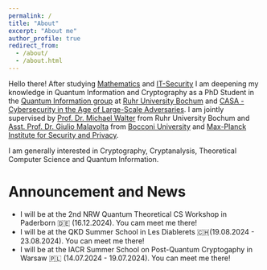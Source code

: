 ```yaml
---
permalink: /
title: "About"
excerpt: "About me"
author_profile: true
redirect_from: 
  - /about/
  - /about.html
---
```


Hello there! 
After studying [Mathematics](https://math.ruhr-uni-bochum.de/en/) and [IT-Security](https://informatik.rub.de/en/) I am deepening my knowledge in Quantum Information and Cryptography as a PhD Student in the [Quantum Information group](https://qi.rub.de) at [Ruhr University Bochum](https://www.ruhr-uni-bochum.de/en) and [CASA - Cybersecurity in the Age of Large-Scale Adversaries](https://casa.rub.de/en/).
I am jointly supervised by [Prof. Dr. Michael Walter](https://qi.rub.de/walter) from Ruhr University Bochum and [Asst. Prof. Dr. Giulio Malavolta](https://sites.google.com/view/giuliomalavolta/) from [Bocconi University](https://unibocconi.it) and [Max-Planck Institute for Security and Privacy](https://www.mpi-sp.org).

I am generally interested in Cryptography, Cryptanalysis, Theoretical Computer Science and Quantum Information.


Announcement and News
======

* I will be at the 2nd NRW Quantum Theoretical CS Workshop in Paderborn 🇩🇪 (16.12.2024). You cam meet me there!
* I will be at the QKD Summer School in Les Diablerets 🇨🇭(19.08.2024 - 23.08.2024). You can meet me there!
* I will be at the IACR Summer School on Post-Quantum Cryptogaphy in Warsaw 🇵🇱 (14.07.2024 - 19.07.2024). You can meet me there!